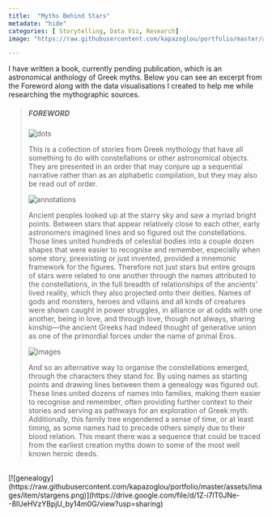 ```yaml
---
title:  "Myths Behind Stars"
metadate: "hide"
categories: [ Storytelling, Data Viz, Research]
image: "https://raw.githubusercontent.com/kapazoglou/portfolio/master/assets/images/item/azeqN_starchart_Kall.png"

---
```


I have written a book, currently pending publication, which is an astronomical anthology of Greek myths. Below you can see an excerpt from the Foreword along with the data visualisations I created to help me while researching the mythographic sources.
<br>

> ##### FOREWORD
>
> ![dots](https://raw.githubusercontent.com/kapazoglou/portfolio/master/assets/images/item/azeqN_starchart_lines.png)
>
> This is a collection of stories from Greek mythology that have all something to do with constellations or other astronomical objects. They are presented in an order that may conjure up a sequential narrative rather than as an alphabetic compilation, but they may also be read out of order.
>
> ![annotations](https://raw.githubusercontent.com/kapazoglou/portfolio/master/assets/images/item/azeqN_starchart_all.png)
>
> Ancient peoples looked up at the starry sky and saw a myriad bright points. Between stars that appear relatively close to each other, early astronomers imagined lines and so figured out the constellations. Those lines united hundreds of celestial bodies into a couple dozen shapes that were easier to recognise and remember, especially when some story, preexisting or just invented, provided a mnemonic framework for the figures. Therefore not just stars but entire groups of stars were related to one another through the names attributed to the constellations, in the full breadth of relationships of the ancients’ lived reality, which they also projected onto their deities. Names of gods and monsters, heroes and villains and all kinds of creatures were shown caught in power struggles, in alliance or at odds with one another, being in love, and through love, though not always, sharing kinship—the ancient Greeks had indeed thought of generative union as one of the primordial forces under the name of primal Eros.
>
> ![images](https://raw.githubusercontent.com/kapazoglou/portfolio/master/assets/images/item/azeqN_starchart_illus.png)
>
> And so an alternative way to organise the constellations emerged, through the characters they stand for. By using names as starting points and drawing lines between them a genealogy was figured out. These lines united dozens of names into families, making them easier to recognise and remember, often providing further context to their stories and serving as pathways for an exploration of Greek myth. Additionally, this family tree engendered a sense of time, or at least timing, as some names had to precede others simply due to their blood relation. This meant there was a sequence that could be traced from the earliest creation myths down to some of the most well known heroic deeds.

<br>
[![genealogy](https://raw.githubusercontent.com/kapazoglou/portfolio/master/assets/images/item/stargens.png)](https://drive.google.com/file/d/1Z-i7lT0JNe--8IUeHVzYBpjU_by14m0G/view?usp=sharing)